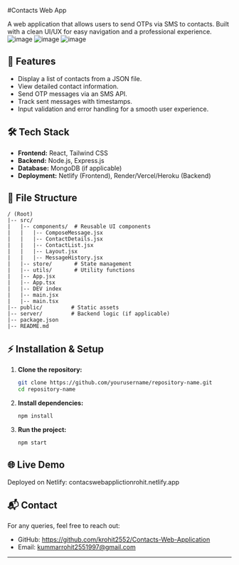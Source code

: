 #Contacts Web App

A web application that allows users to send OTPs via SMS to contacts. Built with a clean UI/UX for easy navigation and a professional experience.
![image](https://github.com/user-attachments/assets/e5d69aa0-88db-4ac8-93e3-9b88048113a4)
![image](https://github.com/user-attachments/assets/48716325-59b5-43b5-a274-58afd828090b)
![image](https://github.com/user-attachments/assets/92a757a9-98af-41c2-bf73-4019e183ee03)



## 🚀 Features
- Display a list of contacts from a JSON file.
- View detailed contact information.
- Send OTP messages via an SMS API.
- Track sent messages with timestamps.
- Input validation and error handling for a smooth user experience.

## 🛠️ Tech Stack
- **Frontend:** React, Tailwind CSS
- **Backend:** Node.js, Express.js
- **Database:** MongoDB (if applicable)
- **Deployment:** Netlify (Frontend), Render/Vercel/Heroku (Backend)

## 📂 File Structure
```
/ (Root)
|-- src/
|   |-- components/  # Reusable UI components
|   |   |-- ComposeMessage.jsx
|   |   |-- ContactDetails.jsx
|   |   |-- ContactList.jsx
|   |   |-- Layout.jsx
|   |   |-- MessageHistory.jsx
|   |-- store/       # State management
|   |-- utils/       # Utility functions
|   |-- App.jsx
|   |-- App.tsx
|   |-- DEV index
|   |-- main.jsx
|   |-- main.tsx
|-- public/         # Static assets
|-- server/         # Backend logic (if applicable)
|-- package.json
|-- README.md
```

## ⚡ Installation & Setup
1. **Clone the repository:**
   ```bash
   git clone https://github.com/yourusername/repository-name.git
   cd repository-name
   ```
2. **Install dependencies:**
   ```bash
   npm install
   ```
3. **Run the project:**
   ```bash
   npm start
   ```

## 🌐 Live Demo
Deployed on Netlify: contacswebapplictionrohit.netlify.app

## 📬 Contact
For any queries, feel free to reach out:
- GitHub: https://github.com/krohit2552/Contacts-Web-Application
- Email: kummarrohit2551997@gmail.com

---
